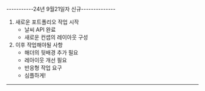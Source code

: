 -----------24년 9월21일자 신규--------------

1. 새로운 포트폴리오 작업 시작
   - 날씨 API 완료
   - 새로운 컨샙의 레이아웃 구성
2. 이후 작업해야될 사항
   - 해더의 뒷배경 추가 필요
   - 레아이웃 개선 필요
   - 반응형 작업 요구
   - 심플하게!
-------------------------------------------
